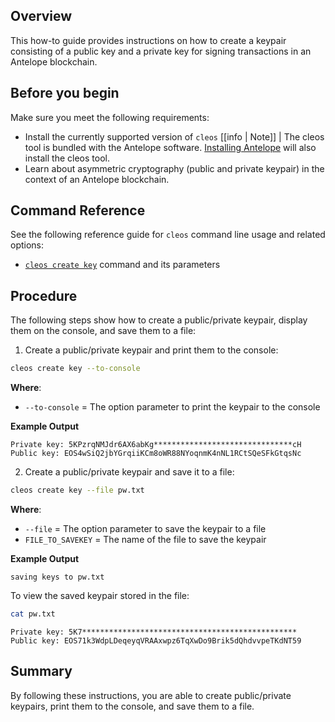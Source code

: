 ## Overview

This how-to guide provides instructions on how to create a keypair consisting of a public key and a private key for signing transactions in an Antelope blockchain.

## Before you begin

Make sure you meet the following requirements:
* Install the currently supported version of `cleos`
[[info | Note]]
| The cleos tool is bundled with the Antelope software. [Installing Antelope](../../00_install/index.md) will also install the cleos tool. 
* Learn about asymmetric cryptography (public and private keypair) in the context of an Antelope blockchain.

## Command Reference

See the following reference guide for `cleos` command line usage and related options:
* [`cleos create key`](../03_command-reference/create/key.md) command and its parameters

## Procedure

The following steps show how to create a public/private keypair, display them on the console, and save them to a file:

1. Create a public/private keypair and print them to the console:

```sh
cleos create key --to-console
```

**Where**:

* `--to-console` = The option parameter to print the keypair to the console

**Example Output**

```console
Private key: 5KPzrqNMJdr6AX6abKg*******************************cH
Public key: EOS4wSiQ2jbYGrqiiKCm8oWR88NYoqnmK4nNL1RCtSQeSFkGtqsNc
```

2. Create a public/private keypair and save it to a file:

```sh
cleos create key --file pw.txt
```
**Where**: 

* `--file` = The option parameter to save the keypair to a file
* `FILE_TO_SAVEKEY` = The name of the file to save the keypair

**Example Output**

```console
saving keys to pw.txt
```

To view the saved keypair stored in the file:

```sh
cat pw.txt
```
```console
Private key: 5K7************************************************
Public key: EOS71k3WdpLDeqeyqVRAAxwpz6TqXwDo9Brik5dQhdvvpeTKdNT59
```

## Summary

By following these instructions, you are able to create public/private keypairs, print them to the console, and save them to a file. 
